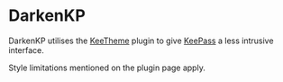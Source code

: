 # DarkenKP
DarkenKP utilises the [KeeTheme](https://github.com/xatupal/KeeTheme) plugin to give [KeePass](https://keepass.info/) a less intrusive interface.

Style limitations mentioned on the plugin page apply.
